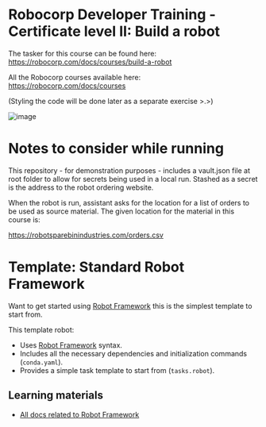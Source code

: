 # Robocorp Developer Training - Certificate level II: Build a robot

The tasker for this course can be found here: https://robocorp.com/docs/courses/build-a-robot

All the Robocorp courses available here: https://robocorp.com/docs/courses

(Styling the code will be done later as a separate exercise >.>)

![image](https://user-images.githubusercontent.com/52319409/146160902-b1c5a55c-c7e0-4e00-9477-9ad826d7ef2e.png)

# Notes to consider while running

This repository - for demonstration purposes - includes a vault.json file at root folder to allow for secrets being used in a local run. Stashed as a secret is the address to the robot ordering website.

When the robot is run, assistant asks for the location for a list of orders to be used as source material. The given location for the material in this course is:

https://robotsparebinindustries.com/orders.csv

# Template: Standard Robot Framework

Want to get started using [Robot Framework](https://robocorp.com/docs/languages-and-frameworks/robot-framework/basics) this is the simplest template to start from.

This template robot:

- Uses [Robot Framework](https://robocorp.com/docs/languages-and-frameworks/robot-framework/basics) syntax.
- Includes all the necessary dependencies and initialization commands (`conda.yaml`).
- Provides a simple task template to start from (`tasks.robot`).

## Learning materials

- [All docs related to Robot Framework](https://robocorp.com/docs/languages-and-frameworks/robot-framework)
